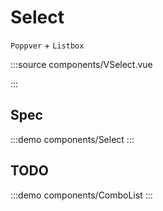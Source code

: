 # Select

`Poppver` + `Listbox`

:::source components/VSelect.vue

:::

## Spec

:::demo components/Select
:::

## TODO

:::demo components/ComboList
:::

